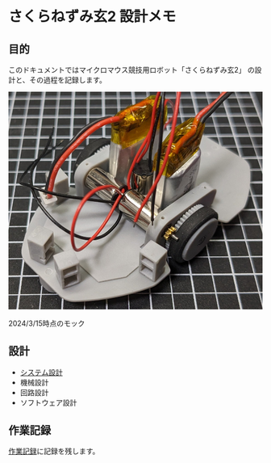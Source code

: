 # さくらねずみ玄2 設計メモ

## 目的

このドキュメントではマイクロマウス競技用ロボット「さくらねずみ玄2」 の設計と、その過程を記録します。

![モック画像(2024/3/15)](assets/img/mock2024-03-15.png)

2024/3/15時点のモック

## 設計

- [システム設計](system.md)
- 機械設計
- 回路設計
- ソフトウェア設計

## 作業記録

[作業記録](diary.md)に記録を残します。
